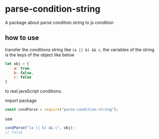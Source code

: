 
# parse-condition-string

A package about parse condition string to js condition

## how to use

transfer the conditions string like `(a || b) && c`, the variables of the string
is the keys of the object like below

```javascript
let obj = {
    a: true,
    b: false,
    c: false
}
```

to real javaScript conditions.

import package

```javaScript
const condParse = require("parse-condition-string");
```

use

```javaScript
condParse("(a || b) && c", obj);
// false
```
